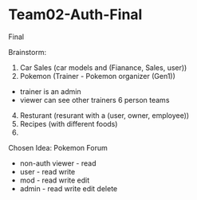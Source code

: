 # Team02-Auth-Final
Final

Brainstorm:
1. Car Sales (car models and (Fianance, Sales, user))
2. Pokemon (Trainer - Pokemon organizer (Gen1))
- trainer is an admin
- viewer can see other trainers 6 person teams
4. Resturant (resurant with a (user, owner, employee))
5. Recipes (with different foods)
6.


Chosen Idea:
Pokemon Forum 
 - non-auth viewer - read
 - user - read write
 - mod - read write edit
 - admin - read write edit delete


